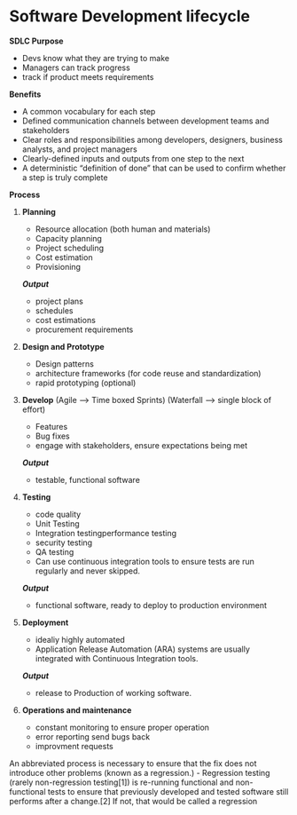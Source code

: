 # Software Development lifecycle

**SDLC Purpose**   

- Devs know what they are trying to make
- Managers can track progress
- track if product meets requirements

**Benefits** 

- A common vocabulary for each step
- Defined communication channels between development teams and stakeholders
- Clear roles and responsibilities among developers, designers, business analysts, and project managers
- Clearly-defined inputs and outputs from one step to the next
- A deterministic “definition of done” that can be used to confirm whether a step is truly complete

 **Process** 

1. **Planning**
    - Resource allocation (both human and materials)
    - Capacity planning
    - Project scheduling
    - Cost estimation
    - Provisioning

    ***Output***
    - project plans
    - schedules
    - cost estimations
    - procurement requirements 
    
2. **Design and Prototype**
    - Design patterns
    - architecture frameworks (for code reuse and standardization)
    - rapid prototyping (optional)

3. **Develop**
     (Agile --> Time boxed Sprints)  (Waterfall --> single block of effort)
    - Features
    - Bug fixes
    - engage with stakeholders, ensure expectations being met

    ***Output*** 
    - testable, functional software
    
4. **Testing**
    - code quality
    - Unit Testing
    - Integration testingperformance testing
    - security testing
    - QA testing
    - Can use continuous integration tools to ensure tests are run regularly and never skipped.

    ***Output***
    - functional software, ready to deploy to production environment

5. **Deployment**
    - idealiy highly automated
    - Application Release Automation (ARA) systems are usually integrated with Continuous Integration tools. 
    
    ***Output***
    - release to Production of working software.

6. **Operations and maintenance**
     - constant monitoring to ensure proper operation
     - error reporting send bugs back
     - improvment requests 


An abbreviated process is necessary to ensure that the fix does not introduce other problems (known as a regression.)
    - Regression testing (rarely non-regression testing[1]) is re-running functional and non-functional tests to ensure that
        previously developed and tested software still performs after a change.[2] If not, that would be called a regression


